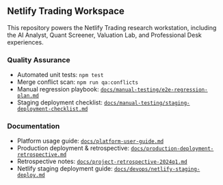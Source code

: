 ## Netlify Trading Workspace

This repository powers the Netlify Trading research workstation, including the
AI Analyst, Quant Screener, Valuation Lab, and Professional Desk experiences.

### Quality Assurance

- Automated unit tests: `npm test`
- Merge conflict scan: `npm run qa:conflicts`
- Manual regression playbook: [`docs/manual-testing/e2e-regression-plan.md`](docs/manual-testing/e2e-regression-plan.md)
- Staging deployment checklist: [`docs/manual-testing/staging-deployment-checklist.md`](docs/manual-testing/staging-deployment-checklist.md)

### Documentation

- Platform usage guide: [`docs/platform-user-guide.md`](docs/platform-user-guide.md)
- Production deployment & retrospective: [`docs/production-deployment-retrospective.md`](docs/production-deployment-retrospective.md)
- Retrospective notes: [`docs/project-retrospective-2024q1.md`](docs/project-retrospective-2024q1.md)
- Netlify staging deployment guide: [`docs/devops/netlify-staging-deploy.md`](docs/devops/netlify-staging-deploy.md)


